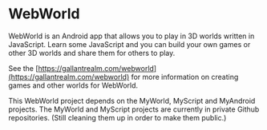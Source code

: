 # WebWorld

WebWorld is an Android app that allows you to play in 3D worlds written in JavaScript.  Learn some JavaScript and you can build your own games or other 3D worlds and share them for others to play.

See the [https://gallantrealm.com/webworld](https://gallantrealm.com/webworld) for more information on creating games and other worlds for WebWorld.

This WebWorld project depends on the MyWorld, MyScript and MyAndroid projects.  The MyWorld and MyScript projects are currently in private Github repositories.  (Still cleaning them up in order to make them public.)